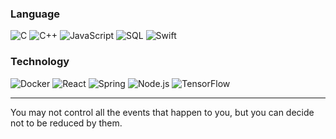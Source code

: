 ### Language

![C](https://img.shields.io/badge/-C-000?style=flat&logo=C)
![C++](https://img.shields.io/badge/-C++-000?style=flat&logo=c%!b(MISSING)%!b(MISSING)&logoColor=00599C)
![JavaScript](https://img.shields.io/badge/-JavaScript-000?style=flat&logo=JavaScript)
![SQL](https://img.shields.io/badge/-SQL-000?style=flat&logo=MySQL)
![Swift](https://img.shields.io/badge/-Swift-000?style=flat&logo=Swift)


### Technology

![Docker](https://img.shields.io/badge/-Docker-000?style=flat-square&logo=Docker)
![React](https://img.shields.io/badge/-React-000?style=flat-square&logo=React)
![Spring](https://img.shields.io/badge/-Spring-000?style=flat-square&logo=Spring)
![Node.js](https://img.shields.io/badge/-Node.js-000?style=flat-square&logo=node.js)
![TensorFlow](https://img.shields.io/badge/-TensorFlow-000?style=flat-square&logo=TensorFlow)



---

You may not control all the events that happen to you, but you can decide not to be reduced by them.
